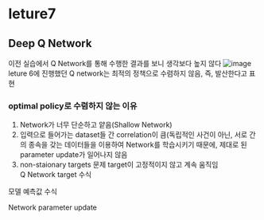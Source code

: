 # leture7
## Deep Q Network
이전 실습에서 Q Network를 통해 수행한 결과를 보니 생각보다 높지 않다
![image](https://user-images.githubusercontent.com/121830114/214941871-13e4b068-0451-488d-977d-1e2ff9c535c6.png)
leture 6에 진행했던 Q network는 최적의 정책으로 수렴하지 않음, 즉, 발산한다고 표현

### optimal policy로 수렴하지 않는 이유
1. Network가 너무 단순하고 얕음(Shallow Network) <br>
2. 입력으로 들어가는 dataset들 간 correlation이 큼(독립적인 사건이 아닌, 서로 간의 종속을 갖는 데이터들을 이용하여 Network를 학습시키기 때문에, 제대로 된 parameter update가 일어나지 않음 <br>
3. non-staionary targets 문제 target이 고정적이지 않고 계속 움직임 <br>
Q Network target 수식

모델 예측값 수식

Network parameter update
